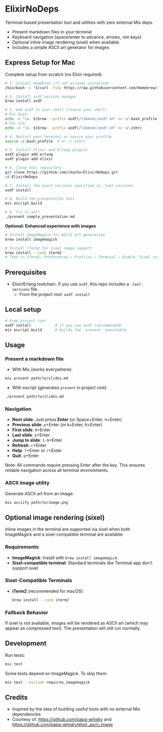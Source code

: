 # ElixirNoDeps

Terminal-based presentation tool and utilities with zero external Mix deps.

- Present markdown files in your terminal
- Keyboard navigation (space/enter to advance, arrows, vim keys)
- Optional inline image rendering (sixel) when available
- Includes a simple ASCII art generator for images

## Express Setup for Mac

Complete setup from scratch (no Elixir required):

```bash
# 1. Install Homebrew (if not already installed)
/bin/bash -c "$(curl -fsSL https://raw.githubusercontent.com/Homebrew/install/HEAD/install.sh)"

# 2. Install asdf version manager
brew install asdf

# 3. Add asdf to your shell (choose your shell)
# For bash:
echo -e "\n. $(brew --prefix asdf)/libexec/asdf.sh" >> ~/.bash_profile
# For zsh:
echo -e "\n. $(brew --prefix asdf)/libexec/asdf.sh" >> ~/.zshrc

# 4. Restart your terminal or source your profile
source ~/.bash_profile  # or ~/.zshrc

# 5. Install Elixir and Erlang plugins
asdf plugin add erlang
asdf plugin add elixir

# 6. Clone this repository
git clone https://github.com/ckochx/ElixirNoDeps.git
cd ElixirNoDeps

# 7. Install the exact versions specified in .tool-versions
asdf install

# 8. Build the presentation tool
mix escript.build

# 9. Try it out!
./present sample_presentation.md
```

**Optional: Enhanced experience with images**

```bash
# Install ImageMagick for ASCII art generation
brew install imagemagick

# Install iTerm2 for sixel image support
brew install --cask iterm2
# Then in iTerm2: Preferences → Profiles → Terminal → Enable "Sixel scrolling"
```

## Prerequisites

- Elixir/Erlang toolchain. If you use `asdf`, this repo includes a `.tool-versions` file.
  - From the project root: `asdf install`

## Local setup

```bash
# From project root
asdf install           # if you use asdf (recommended)
mix escript.build      # builds the `present` executable
```

## Usage

### Present a markdown file

- With Mix (works everywhere):

```bash
mix present path/to/slides.md
```

- With escript (generates `present` in project root):

```bash
./present path/to/slides.md
```

### Navigation

- **Next slide**: Just press **Enter** (or Space+Enter, n+Enter)
- **Previous slide**: `p`+Enter (or k+Enter, h+Enter)
- **First slide**: `0`+Enter
- **Last slide**: `$`+Enter
- **Jump to slide**: `1-9`+Enter
- **Refresh**: `r`+Enter
- **Help**: `?`+Enter or `/`+Enter
- **Quit**: `q`+Enter

Note: All commands require pressing Enter after the key. This ensures reliable navigation across all terminal environments.

### ASCII image utility

Generate ASCII art from an image:

```bash
mix asciify path/to/image.png
```

## Optional image rendering (sixel)

Inline images in the terminal are supported via sixel when both ImageMagick and a sixel-compatible terminal are available:

### Requirements

- **ImageMagick**: Install with `brew install imagemagick`
- **Sixel-compatible terminal**: Standard terminals like Terminal.app don't support sixel

### Sixel-Compatible Terminals

- **iTerm2** (recommended for macOS):
  ```bash
  brew install --cask iterm2
  ```

### Fallback Behavior

If sixel is not available, images will be rendered as ASCII art (which may appear as compressed text). The presentation will still run normally.

## Development

Run tests:

```bash
mix test
```

Some tests depend on ImageMagick. To skip them:

```bash
mix test --exclude requires_imagemagick
```

## Credits

- Inspired by the idea of building useful tools with no external Mix dependencies
- Courtesy of: https://github.com/papa-whisky and https://github.com/papa-whisky/elixir_ascii_image
